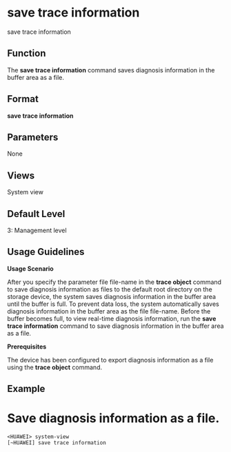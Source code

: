 save trace information
======================

save trace information

Function
--------



The **save trace information** command saves diagnosis information in the buffer area as a file.




Format
------

**save trace information**


Parameters
----------

None

Views
-----

System view


Default Level
-------------

3: Management level


Usage Guidelines
----------------

**Usage Scenario**

After you specify the parameter file file-name in the **trace object** command to save diagnosis information as files to the default root directory on the storage device, the system saves diagnosis information in the buffer area until the buffer is full. To prevent data loss, the system automatically saves diagnosis information in the buffer area as the file file-name. Before the buffer becomes full, to view real-time diagnosis information, run the **save trace information** command to save diagnosis information in the buffer area as a file.

**Prerequisites**

The device has been configured to export diagnosis information as a file using the **trace object** command.


Example
-------

# Save diagnosis information as a file.
```
<HUAWEI> system-view
[~HUAWEI] save trace information

```